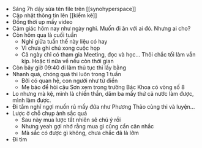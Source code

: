 - Sáng 7h dậy sửa tên file trên [[synohyperspace]]
- Cập nhật thông tin lên [[kiểm kê]]
- Đồng thời up mấy video
- Cảm giác hôm nay như ngày nghỉ. Muốn đi ăn với ai đó. Nhưng ai cho?
- Còn hôm qua là cuối tuần
	- Nghỉ giữa tuần thế này liệu có hay
	- Vì chưa ghi chú xong cuộc họp
	- Cả ngày chỉ có tham gia Meeting, đọc và học... Thôi chắc tối làm vẫn kịp. Hoặc tí nữa về nếu còn thời gian
- Còn bây giờ 09:40 đi làm thủ tục thi lấy bằng
- Nhanh quá, chóng quá thi luôn trong 1 tuần
	- Bởi có quan hệ, con người như từ điển
	- Mẹ bảo để hỏi cậu Sơn xem trong trường Bác Khoa có vòng số 8
- Lo nhưng mà kệ, mình là chiến thần, dăm ba mấy thứ cả nước làm được, mình làm được.
- Đi tắm nghĩ ngợi muốn rủ mấy đứa như Phương Thảo cùng thi và luyện...
- Lược ở chỗ chụp ảnh sắc quá
	- Sau này mua lược tất nhiên sẽ chú ý rồi
	- Nhưng yeah gợi nhớ rằng mua gì cũng cần cân nhắc
	- Mà sắc có được gì không, chưa chắc đã là lởm
- Đi tìm